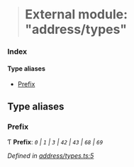 > # External module: "address/types"

### Index

#### Type aliases

* [Prefix](_address_types_.md#prefix)

## Type aliases

###  Prefix

Ƭ **Prefix**: *`0` | `1` | `3` | `42` | `43` | `68` | `69`*

*Defined in [address/types.ts:5](https://github.com/polkadot-js/common/blob/8a245f2/packages/util-crypto/src/address/types.ts#L5)*